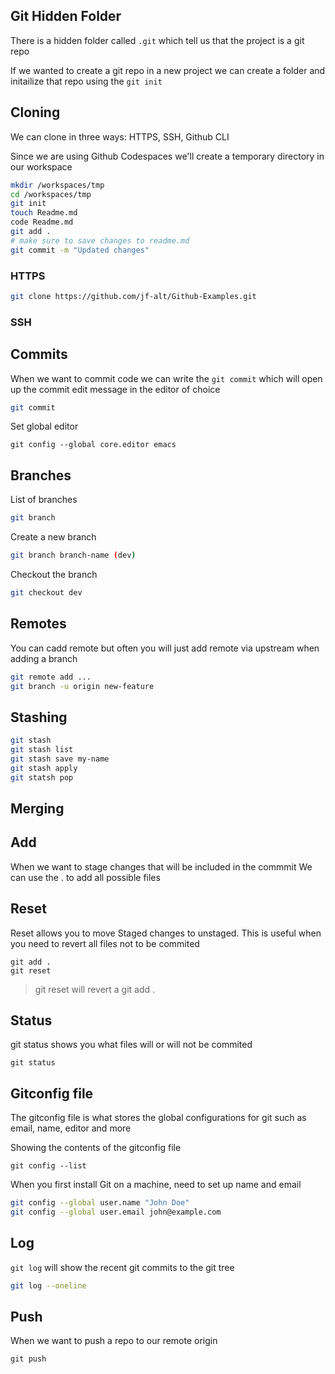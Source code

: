 ## Git Hidden Folder

There is a hidden folder called `.git` which tell us that the project is a git repo

If we wanted to create a git repo in a new project we can create a folder and initailize that repo using the `git init`

## Cloning

We can clone in three ways: HTTPS, SSH, Github CLI

Since we are using Github Codespaces we'll create a temporary directory in our workspace

```sh
mkdir /workspaces/tmp
cd /workspaces/tmp
git init
touch Readme.md
code Readme.md
git add .
# make sure to save changes to readme.md
git commit -m "Updated changes"
```

### HTTPS

```sh
git clone https://github.com/jf-alt/Github-Examples.git
```

### SSH


## Commits

When we want to commit code we can write the `git commit` which will open up the commit edit message in the editor of choice

```sh
git commit
```

Set global editor
```
git config --global core.editor emacs
```

## Branches

List of branches

```sh
git branch
```

Create a new branch
```sh 
git branch branch-name (dev)
```

Checkout the branch
```sh
git checkout dev
```



## Remotes

You can cadd remote but often you will just add remote via upstream when adding a branch

```sh
git remote add ...
git branch -u origin new-feature
```

## Stashing

```sh
git stash
git stash list
git stash save my-name
git stash apply
git statsh pop
```

## Merging

## Add

When we want to stage changes that will be included in the commmit 
We can use the . to add all possible files

## Reset

Reset allows you to move Staged changes to unstaged.
This is useful when you need to revert all files not to be commited

```
git add .
git reset
```

> git reset will revert a git add .

## Status

git status shows you what files will or will not be commited

```
git status
```

## Gitconfig file

The gitconfig file is what stores the global configurations for git such as email, name, editor and more

Showing the contents of the gitconfig file
```
git config --list
```

When you first install Git on a machine, need to set up name and email

```sh
git config --global user.name "John Doe"
git config --global user.email john@example.com
```

## Log

`git log` will show the recent git commits to the git tree

```sh
git log --oneline
```

## Push

When we want to push a repo to our remote origin

```
git push
```
